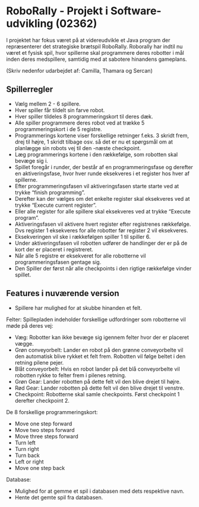 # RoboRally - Projekt i Software-udvikling (02362)
I projektet har fokus været på at videreudvikle et Java program der repræsenterer det strategiske brætspil RoboRally. Roborally har indtil nu været et fysisk spil,  hvor spillerne skal programmere deres robotter i mål inden deres medspillere, samtidig med at sabotere hinandens gameplans.


(Skriv nedenfor udarbejdet af: Camilla, Thamara og Sercan)

## Spillerregler 
- Vælg mellem 2 - 6 spillere. 
- Hver spiller får tildelt sin farve robot. 
- Hver spiller tildeles 8 programmeringskort til deres dæk. 
- Alle spiller programmere deres robot ved at trække 5 programmeringskort i de 5 registre.
- Programmerings kortene viser forskellige retninger f.eks. 3 skridt frem, drej til højre, 1 skridt tilbage osv. så det er nu et spørgsmål om at planlægge sin robots vej til den -næste checkpoint. 
- Læg programmerings kortene i den rækkefølge, som robotten skal bevæge sig i.
- Spillet foregår i runder, der består af en programmeringsfase og derefter en aktiveringsfase, hvor hver runde eksekveres i et register hos hver af spillerne. 
- Efter programmeringsfasen vil aktiveringsfasen starte starte ved at trykke “finish programming”. 
- Derefter kan der vælges om det enkelte register  skal eksekveres ved at trykke “Execute current register”.
- Eller alle register for alle spillere skal eksekveres ved at trykke “Execute program”.
- Aktiveringsfasen vil aktivere hvert register efter  registrenes rækkefølge. Dvs register 1 eksekveres for alle robotter før register 2 vil eksekveres. 
- Eksekveringen vil ske i rækkefølgen spiller 1 til spiller 6.
- Under aktiveringsfasen vil robotten udfører de handlinger der er på de kort der er placeret i registreret. 
- Når alle 5 registre er eksekveret for alle robotterne  vil programmeringsfasen gentage sig.
- Den Spiller der først når alle checkpoints i den rigtige rækkefølge vinder spillet. 



## Features i nuværende version

- Spillere har mulighed for at skubbe hinanden et felt.

Felter:
Spillepladen indeholder forskellige udfordringer som robotterne vil møde på deres vej:
- Væg: Robotter kan ikke bevæge sig igennem felter hvor der er placeret vægge. 
- Grøn conveyorbelt: Lander en robot på den grønne conveyorbelte vil den automatisk blive rykket et felt frem. Robotten vil følge beltet i den retning pilene pejer. 
- Blåt conveyorbelt: Hvis en robot lander på det blå conveyorbelte vil robotten rykke to felter frem i pilenes retning. 
- Grøn Gear: Lander robotten på dette felt vil den blive drejet til højre.
- Rød Gear: Lander robotten på dette felt vil den blive drejet til venstre.
- Checkpoint: Robotterne skal samle checkpoints. Først checkpoint 1 derefter checkpoint 2. 



De 8 forskellige programmeringskort:
- Move one step forward
- Move two steps forward
- Move three steps forward
- Turn left
- Turn right
- Turn back
- Left or right
- Move one step back


Database:
- Mulighed for at gemme et spil i databasen med dets respektive navn.
- Hente det gemte spil fra databasen.
